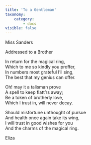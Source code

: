 ```yaml
---
title: 'To a Gentleman'
taxonomy:
    category:
        - docs
visible: false
---
```


<div class="author">Miss Sanders</div>

<span class="title">Addressed to a Brother</span>

In return for the magical ring,  
Which to me so kindly you proffer,  
In numbers most grateful I’ll sing,  
The best that my genius can offer.

Oh! may it a talisman prove  
A spell to keep flatt’rs away;  
Be a token of brotherly love,  
Which I trust in, will never decay.

Should misfortune unthought of pursue  
And health once again take its wing,  
I will trust in good wishes for you  
And the charms of the magical ring.

Eliza